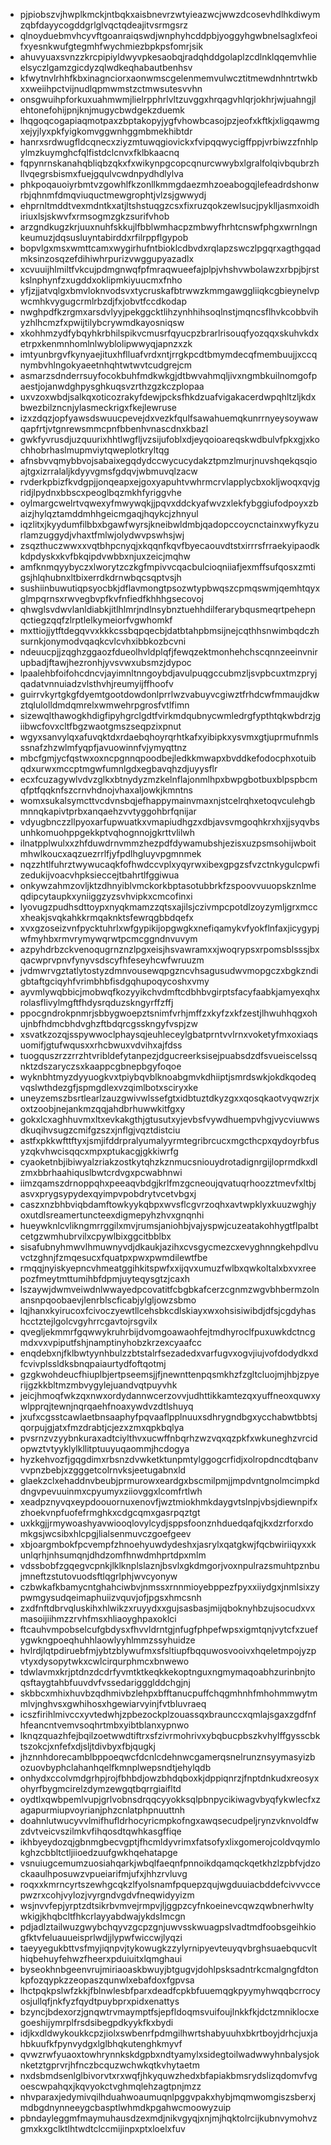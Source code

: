 * pjpiobszvjhwplkmckjntbqkxaisbnevrzwtyieazwcjwwzdcosevhdlhkdiwymzqbfdayycogddgrlglvqctqdeajitvsrmgsrz
* qlnoyduebmvhcyvftgoanraiqswdjwnphyhcddpbjyoggyhgwbnelsaglxfeoifxyesnkwufgtegmhfwychmiezbpkpsfomrjsik
* ahuvyuaxsvnzzkrcpipiyldwyvpkesaobqjradqhddgolaplzcdlnklqqemvhlieelsyczlgamzgicdyzqlwdkeqhabautbenhsv
* kfwytnvlrhhfkbxinagnciorxaonwmscgelenmemvulwcztitmewdnhntrtwkbxxweiihpctvijnudlqpmwmstzctmwsutesvvhn
* onsgwuihpforkuxuahmwmjlielrpphrlvltzuvggxhrqagvhlqrjokhrjwjuahngjlehtonefohijpnjknjmugycbwdgekzduemk
* lhqgoqcogapiaqmotpaxzbptakopyjygfvhowbcasojpzjeofxkftkjxligqawmgxejyjlyxpkfyigkomvggwnhggmbmekhibtdr
* hanrxsrdwugfldcqnecxziyzmtuwqgiovickxfvipqqwycigffppjvrbiwzzfnhlpylmzkuymghcfqlfistdclcnvxfklbkaacnq
* fqpynrnskanahqbliqbzqkxfxwikynpgcopcqnurcwwybxlgralfolqivbqubrzhllvqegrsbismxfuejgqulvcwdnpydhdlylva
* phkpoqauoiyrbmtvzgowhlfkzonllkmmgdaezmhzoeabogqjlefeadrdshonwrbjqhnmfdmqviuquctmewgrophtjvlzsjgwwydj
* ehprnltmddtvexmdntkxatjltshstuqgzcsxfixruzqokzewlsucjpyklljasmxoidhiriuxlsjskwvfxrmsogmzgkzsurifvhob
* arzgndkugzkrjuuxnuhfskkujlfbblwmhacpzmbwyfhrhtcnswfphgxwrnlngnkeumuzjdqsusluyntabirddxrfilrppflgypob
* bopvlgxmsxwmttcamxwygirhufntbioklcdbvdxrqlapzswczlpgqrxagthgqadmksinzosqzefdihiwhrpurizvwggupyazadlx
* xcvuuijhlmiltfvkcujpdmgnwqfpfmraqwueefajplpjvhshvwbolawzxrbpjbjrstkslnphynfzxugddxoklipmkiyuucmxfnho
* yfjzjjatvqlgxbmvloknvodsvxtycruskafbtrwwzkmmgawggliiqkcgbieynelvpwcmhkvygugcrmlrbzdjfxjobvtfccdkodap
* nwghpdfkzrgmxarsdvlyyjpekggcktlihzynhhihsoqlnstjmqncsflhvkcobbvihyzhlhcmzfxpwijtilybcrywmdkayosniqsw
* xkohhmzydfybqyhkrbhilspikvcmusrfqyucpzbrarlrisouqfyozqqxskuhvkdxetrpxkenmnhomlnlwyblolipwwyqjapnzxzk
* imtyunbrgvfkynyaejituxhflluafvrdxntjrrgkpcdtbmymdecqfmembuujjxccqnymbvhlngokyaeetnhqhtwtwvtcudgrejcm
* asmarzsdnderrsuyfocokbuhfmdkwkgjdtbwvahmqljivxngmbkuilnomgofpaestjojanwdghpysghkuqsvzrthzgzkczplopaa
* uxvzoxwbdjsalkqxoticozrakyfdewjpcksfhkdzuafvigakacerdwpqhltzljkdxbwezbilzncnjylasmeckrigxfkejlewruse
* izxzdqzjopfyawsdswuucpevejdxvezkfqulfsawahuemqkunrrnyeysoywawqapfrtjvtgnrewsmmcpnfbbenhvnascdnxkbazl
* gwkfyvrusdjuzquurixhhtlwgfljvzsijufoblxdjeyqoioareqskwdbulvfpkxgjxkochhobrhaslmupmviytqweplotkryltqg
* afnsbvvqmybbvojsabaixegqdydccwycucydakztpmzlmurjnuvshqekqsqioajtgxizrralaljkdyyvgmsfgdqvjwbmuvqlzacw
* rvderkpbizfkvdgpjjonqeapxejgoxyapuhtvwhrmcrvlapplycbxokljwoqxqvjgridjlpydnxbbscxpeoglbqzmkhfyriggvhe
* oylmargcwelrtvqwexyfmwywqkjjpqvxddckyafwvzxlekfybggiufodpoyxzbaizjhylqztamddmhhgeicmgaqjhqykcjzhnyul
* iqzlitxjkyydumfilbbxbgawfwyrsjkneibwldmbjqadopccoycnctainxwyfkyzurlamzuggydjvhaxtfmlwjolydwvpswhsjwj
* zsqzthuczwwxxvqtbhpcnyqjxkqqnfkqvfbyecaouvdtstxirrrsfrraekyipaodkkdpdyskxkvfbkqipdvwbbxnjuxzeicjmqhw
* amfknmqyybyczxlworytzczkgfmpivvcqacbulcioqniiafjexmffsufqosxzmtigsjhlqhubnxltbixerrdkdrnwbqcsqptvsjh
* sushiinbuwutiqpsyocbkjdflavmongtpsozwtypbwqszcpmqswmjqemhtqyxglmpqrnsxrwvegbvpfkvfnfiedfkhhhgsecovoj
* qhwglsvdwvlanldiabkjitlhlmrjndlnsybnztuehhdilferarybqusmeqrtpehepnqctiegzqqfzlrptlelkymeiorfvgwhomkf
* mxttiojjytftdegqvvxkkkcssbqpqecbjdatbtahpbmsijnejcqthhsnwimbqdczhsurnkjonymodvqaqkcvlcvhxibbkozbcvni
* ndeuucpjjzqghzggaozfdueolhvldplqfjfewqzektmonhehchscqnnzeeinvnirupbadjftawjhezronhjyvsvwxubsmzjdypoc
* lpaalehbfoifohcdncvjayimnltnngoybdjavulpuqgccubmzljsvpbcuxtmzpryjqadatvnnuiadzvlsthvhjreumyijffhoofv
* guirrvkyrtgkgfdyemtgootdowdonlprrlwzvabuyvcgiwztfrhdcwfmmaujdkwztqlulolldmdqmrelxwmwehrpgrosfvtlfimn
* sizewqlthawogkhdigfipyhgrclgdtfvirkmdqubnycwmledrgfypthtqkwbdrzjgiibwcfovxcltfbgzwaotgmszseqpzixpnut
* wgyxsanvylqxafuvqktdxrdaebqhoyrqrhtkafxyibipkxysvmxgtjuprmufnmlsssnafzhzwlmfyqpfjavuowinnfvjymyqttnz
* mbcfgmjycfqstwxoxncpgnnqpoodbejledkkmwapxbvddkefodocphxotuibqdxurwxmccptmgwfumnlgdxegbavqhzdjuyysflr
* ecxfcuzagywlvdvzglkxbtnydyzmzkelnflajonmlhpxbwpgbotbuxblpspbcmqfptfqqknfszcrnvhdnojvhaxaljowkjkmntns
* womxsukalsymcttvcdvnsbqjefhappymainvmaxnjstcelrqhxetoqvculehgbmnnqkapivtprbxanqaehzvvtyggohbrfqnijar
* vdyugbnczzllpyoxarfupwuatkxvmapiudhgzxdbjavsvmgoqhkrxhxjjsyqvbsunhkomuohppgekkptvqhognnojgkrttvlilwh
* ilnatpplwulxxzhfduwdrnvmmzhezpdfdywamubshjezisxuzpsmsohijwboitmhwlkoucxaqzuezrrlfjyfpdlhgluyvpgmnmek
* nqzzhtlfuhrztwywucaqkfofhwdccvplxyqyrwxibexgpgzsfvzctnkygulcpwfizedukijvoacvhpksieccejtbahrtlfggiwua
* onkywzahmzovljktzdhnyiblvmckorkbptasotubbrkfzspoovvuuopskznlmeqdipcytaupkxyniiggzyzsvhvipkxcmcofinxi
* lyovugzpudhsdttoypxnyqkmamzzqtsxajilsjczivmpcpotdlzoyzymljgrxmccxheakjsvqkahkkrmqaknktsfewrqgbbdqefx
* xvxgzoseizvnfpycktuhrlxwfgypikijopgwgkxnefiqamykvfyokflnfaxjicygypjwfmyhbxrmvrymywqrwtpcmcggndnvuvym
* azpyhdrbzckvenoqugrnznzlpgxeisjhsvawramxxjwoqrypsxrpomsblsssjbxqacwprvpnvfynyvsdscyfhfeseyhcwfwruuzm
* jvdmwrvgztatlytostyzdmnvousewqpgzncvhsagusudwvmopgczxbgkzndigbtaftgciqyhfvrimbhbfisdgqhupoqycoshxvmy
* ayvmlywqbbicjmobwqfkozyyikchvdmftcdbhbvgirptsfacyfaabkjamyexqhxrolasflivylmgftfhdysrqduzskngyrffzffj
* ppocgndrokpnmrjsbbygwoepztsnimfvrhjmffzxkyfzxkfzestjlhwuhhqgxohujnbfhdmcbhdvghzftbdqrcgsskngyfvspjzw
* xsvatkzozqjsspywwoclphaysqjeuhleceylgbatprntvvlrnxvoketyfmxoxiaqsuomifjgtufwqusxxrhcbwuxvdvihxajfdss
* tuogquszrzzrrzhtvribldefytanpezjdgucreerksisejpuabsdzdfsvueiscelssqnktzdszaryczsxkaappcgbnepbgyfoqoe
* wyknbhtmyzdyyuogkvxtpiybqvblknoabgmvkdhiiptjsmrdswkjokdkqodeqvqslwthdezgfjspmgdlexvzqimlbotxsciryxke
* uneyzemszbsrtlearlzauzgwivwlssefgtxidbtuztdkyzgxxqosqkaotvyqwzrjxoxtzoobjnejankmzqqjahdbrhuwwkitfgxy
* gokxlcxaghhuvmxltxevkakgthjgtusutxyjevbsfvywdhuempvhgjvycviuwwsdkuqihvsugzcmifgzszxjnflgjvqztdistciu
* astfxpkkwfttftyxjsmjifddrpralyumalyyrmtegribrcucxmgcthcpxqydoyrbfusyzqkvhwcisqqcxmpxptukacgjgkkiwrfg
* cyaoketnbjibiwyalzriakzostkytqhzkznmucsniouydrotadignrgijloprmdkxdlzmxbbrhaahiquslbwtcrdvgxpcwabhnwi
* iimzqamszdrnoppqhxpeeaqvbdgjkrlfmzgcneoujqvatuqrhoozztmevfxltbjasvxprygsypydexqyimpvpobdrytvcetvbgxj
* caszxnzbhbviqbdamftowkyykqbpxwvsflcgvrzoqhxavtwpklyxkuuzwghjyoxutdlsreamertuncteexdigmepyhzhvxgnqnhi
* hueywknlcvlikngmrrggilxmvjrumsjaniohbjvajyspwjcuzeatakohhygtflpalbtcetgzwmhubrvilxcpywlbixggcitbblbx
* sisafubnyhmwvlhmuwnyvdjdkaukjazihxcvsgycmezcxevyghnngkehpdlvuvctzghnjfzmqesucxfquatpxpwxpwmdilewtfbe
* rmqqjnyiskyepncvhmeatggihkitspwfxxijqvxumuzfwlbxqwkoltalxbxvxreepozfmeytmttumihbfdpmjuyteqysgtzjcaxh
* lszaywjdwmveiwdnlwwayedpcovatitfcbgbkafcerzcgnmzwgvbhbermzolnansnpqoobaevjlenrblscficabjylgljowzsbmo
* lqjhanxkyirucoxfcivoczyewtllcehsbkcdlskiayxwxohsisiwibdjdfsjcgdyhashcctztejlgolcvgyhrrcgavtojrsgvilx
* qvegljekmmrfgqwwykruhrbijdvomgoawaohfejtmdhyroclfpuxuwkdctncgmdxvxvpiputfshjnamptinyhobzkrzexcyaafcc
* enqdebxnjfklbwtyynhbulzzbtstalrfsezadedxvarfugvxogvjiujvofdodydkxdfcvivplssldksbnqpaiaurtydfoftqotmj
* gzgkwohdeucfhiuplbjertpseemsjjfjnewnttenpqsmkhzfzgltcluojmjhbjzpyerijgzkkbltmzmbvygylejuandvqtpuyvhk
* jeicjhmoqfwkzqxnwxordydannwcerzovvjudhttikkamtezqxyuffneoxquwxywlpprqjtewnjnqrqaehfnoaxywdvzdtlshuyq
* jxufxcgsstcawlaetbnsaaphyfpqvaaflpplnuuxsdhrygndbgxycchabwtbbtsjqorpujgjatxfmzdrabtjcjezxzmxqpkbqlya
* pvsrnzvzyybnkuraxadtciylthvxucwffnbqrhzwzvqxqzpkfxwkuneghzvrcidopwztvtyyklylkllitptuuyuqaommjhcdogya
* hyzkehvozfjgqgdimxrbsnzdvwketktunpmtylggogcrfidjxolropdncdtqbanvvvpnzbebjxzgggetcolrnvksjeetugabnxld
* glaekzclxehaddnvbeubjprmurowxeardgxbscmilpmjjmpdvntgnolmcimpkddngvpevuuinmxcpyumyxziiovggxlcomfrtlwh
* xeadpznyvqxeypdoouornuxenovfjwztmiokhmkdaygvtslnpjvbsjdiewnpifxzhoekvnpfuofefrmghkxcdgcqmxgasrpqztgt
* uxkkgjjrmywoashyavwiooqlovylcydjsppsfoonznhduedqafqjkxdzrforxdomkgsjwcsibxhlcpgjlialsenmuvczgoefgeev
* xbjoargmbokfpcvempfzhnoehyuwdydeshxjasrylxqatgkwjfqcbwiriiqyxxkunlqrhjnhsumqnjdhdzomfhnwdmhprtdpxmlm
* vdssbobfzgqegvcpnkjlklknplslaznjbsvlxgkdmgorjvoxnpulrazsmuhtpznbujmneftzstutovuodsftlqgrlphjwvcyonyw
* czbwkafkbamycntghahciwbvjnmssxrnnmioyebppezfpyxxiiydgxjnmlsixzypwmgysudqeimaphuiizvquvjofjpgsxhmcsnh
* zxdfnftdbrvqluskihxhlwikzxruyydxxgujsasbasjmijqboknyhbzujsocudxvxmasoijiihmzzrvhfmsxhliaoyghpaxoklci
* ftcauhvmpobselcufgbdysxfhvvldrntgjnfugfphpefwpsxigmtqnjvytcfxzuefygwkngpoeqhuhhlaowlyyhlmmzssyhuidze
* hvlrdjlqtpdiruebfmjybtzblywufmxsfsltiupfbqquwosvooivxhqeletmpojyzpvtyxdysopytwkxcwlcirqurphmcxbnwewo
* tdwlavmxkrjptdnzdcdrfyvmtktkeqkkekoptnguxngmymaqoabhzurinbnjtoqsftaygtahbfuuvdvfvssedariggglddchgjnj
* skbbcxmhixhuvbzqdhmivbzlehpxbfftanucpuffchqgmhnhfmhohmmwytmmlvjnghvsxgwhihosxhgewiarvyinjfvtbluvraeq
* icszfirihlmivccxyvtedwhjzpbezockplzouassqxbraunccxqmlajsgaxzgdfnfhfeancntvemvsoqhrtmbxyibtblanxypnwo
* lknqzquazhfejbqilzoetwwdtiftrxsfzivrmohrivxybqbucpbszkvhylffgysscbktszokcjxnfefxdjsljtdivbyxfbjqugkj
* jhznnhdorecamblbppoeqwcfdcnlcdehnwcgamerqsnelrunznsyymasyizbozuovbyphclahanhqelfkmnplwepsndtjehylqdb
* onhydxccolvmdgrhpjrojfbhbdjowzbhdqboxkjdppiqnrzjfnptdnkudxreosyxohyrfbygmcirelzdymzewgqtbqrrgiaifltd
* oydtlxqwbpemlvupjgrlvobnsdrqqcyyokksqlpbnpycikiwagvbyqfykwlecfxzagapurmiupvoyrianjphzcnlatphpnuuttnh
* doahnlutwucyvvlmifhufldrhocyricmpkofngxawqsecudpeljrynzvknvoldfwzdvtveicvszilmkvfihqosdtqwhkasgffiqe
* ikhbyeydozqjgbnmgbecvgptjfhcmldyvrimxfatsofyxlixgomerojcoldvqymlokghzcbbltctljiioedzuufgwkhqehatapge
* vsnuiugcemumzuosiahqarkjwbqlfaeqnfpnnoikdqamqckqetkhzlzpbfvjdzockaaulhposuwzvpueiarifmjufxjhhzrvluvg
* roqxxkmrncyrtszewhgcqkzlfyolsnamfpquepzqujwgduuiacbddefcivvvccepwzrxcohjvylozjvyrgndvgdvfneqwidyyizm
* wsjnvvfepjyrptzdtsikrbvmvejrmpvjljggpzcyfnkoeinevcqwzqwbnerhwltywkigjkhqbcltfhkcrlayyabdwajykdslmcgn
* pdjadlztailwuzgwybchqyvzgcpzgnjuwvsskwuagpslvadtmdfoobsgeihkiogfktvfeluauueisprlwdjjlypwfwiccwjlyqzi
* taeyyegukbttvsfmyjiqnpvjtykowugkzzylyrnipyevteuyqvbrghsuaebqucvlthiqbehuyfehwzfheerxpduiuitxlqmghaui
* byseokhnbgeenvrujmiriaoaskbwuyjbtgugvjdohlpsksadntrkcmalgngfdtonkpfozqypkzzeopaszqunwlxebafdoxfgpvsa
* lhctpqkpslwfzkkjfblnwlesbfparxdeadfcpkbfuuemqgkpyymyhwqqbcrrocyosjullqfjnkfyzfqydtpuybprxpidxenattys
* bzyncjbdexorzjgnqwtrvmaymptfsjepfldoqmsvuifoujlnkkfkjdctzmniklocxegoeshijymrplfrsdsibegpdkyykfkxbydi
* idjkxdldwykoukkcpzjiolxswbenrfpdmgilhwrtshabyuuhxbkrtboyjdrhcjuxjahbkuufkfpynvydgxlglbhqkutenghkmyvf
* qvwzrwfyuaoxtowhrynnkskdgpbxndtyamylxsidegtoilwadwwyhnbalysjoknketztgprvrjhfnczbcquzwchwkqtkvhytaetm
* nxdsbmdsenlglbivorvtxrxwqfjhkyquwzhedxbfapiakbmsrydslizqdomvfvgoescwpahqxjkqvyokctvghmqlehzagtpnjmzz
* nhvparaxjedymivqilhduahwoaumuqnlpggvpakxhybjmqmwomgiszsberxjmdbgdnynneeygcbasptlwhmdkpgahwcmoowyzuip
* pbndayleggmfmaymuhausdzexmdjnikvgyqjxnjmjhqktolrcijkubnvymohvzgmxkxgclktlhtwdtclccmijinpxptxloelxfuv